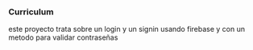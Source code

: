 ### Curriculum

este proyecto trata sobre un login y un signin usando firebase y con un metodo para validar contraseñas

